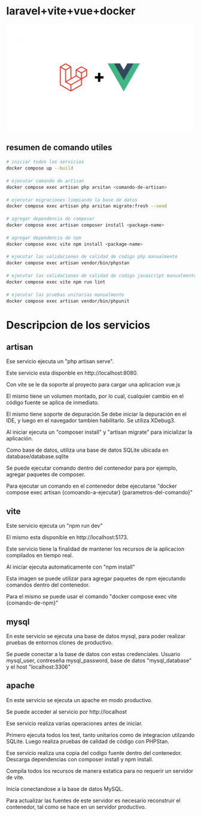 # laravel+vite+vue+docker

![Descripción de la imagen](resources/img/landing.webp)

## resumen de comando utiles

```bash
# iniciar todos los servicios
docker compose up --build

# ejecutar comando de artisan
docker compose exec artisan php arsitan <comando-de-artisan>

# ejecutar migraciones limpiando la base de datos
docker compose exec artisan php arsitan migrate:fresh --seed

# agregar dependencia de composer
docker compose exec artisan composer install <package-name>

# agregar dependencia de npm
docker compose exec vite npm install <package-name>

# ejecutar las validaciones de calidad de codigo php manualmente
docker compose exec artisan vendor/bin/phpstan

# ejecutar las validaciones de calidad de codigo javascript manualmente
docker compose exec vite npm run lint

# ejecutar las pruebas unitarias manualmente
docker compose exec artisan vendor/bin/phpunit

```

# Descripcion de los servicios

## artisan

Ese servicio ejecuta un "php artisan serve".

Este servicio esta disponble en http://localhost:8080.

Con vite se le da soporte al proyecto para cargar una aplicacion vue.js

El mismo tiene un volumen montado, por lo cual, cualquier cambio en el código fuente se aplica de inmediato.

El mismo tiene soporte de depuración.Se debe iniciar la depuración en el IDE, y luego en el navegador tambien habilitarlo. Se utiliza XDebug3.

Al iniciar ejecuta un "composer install" y "artisan migrate" para inicializar la aplicación.

Como base de datos, utiliza una base de datos SQLite ubicada en database/database.sqlite

Se puede ejecutar comando dentro del contenedor para por ejemplo, agregar paquetes de composer.

Para ejecutar un comando en el contenedor debe ejecutarse "docker compose exec artisan {comoando-a-ejecutar} {parametros-del-comando}"

## vite

Este servicio ejecuta un "npm run dev"

El mismo esta disponible en http://localhost:5173.

Este servicio tiene la finalidad de mantener los recursos de la aplicacion compilados en tiempo real.

Al iniciar ejecuta automaticamente con "npm install"

Esta imagen se puede utilizar para agregar paquetes de npm ejecutando comandos dentro del contenedor.

Para el mismo se puede usar el comando "docker compose exec vite {comando-de-npm}"

## mysql

En este servicio se ejecuta una base de datos mysql, para poder realizar pruebas de entornos clones de productivo.

Se puede conectar a la base de datos con estas credenciales. Usuario mysql_user, contreseña mysql_password, base de datos "mysql_database" y el host "localhost:3306"

## apache

En este servicio se ejecuta un apache en modo productivo.

Se puede acceder al servicio por http://localhost

Ese servicio realiza varias operaciones antes de iniciar.

Primero ejecuta todos los test, tanto unitarios como de integracion utilzando SQLite. Luego realiza pruebas de calidad de código con PHPStan.

Ese servicio realiza una copia del codigo fuente dentro del contenedor. Descarga dependencias con composer install y npm install.

Compila todos los recursos de manera estatica para no requerir un servidor de vite.

Inicia conectandose a la base de datos MySQL.

Para actualizar las fuentes de este servidor es necesario reconstruir el contenedor, tal como se hace en un servidor productivo.